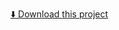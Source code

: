 [⬇️ Download this project](https://github.com/Gurglamesh/Product-Image-Scraper/archive/refs/heads/main.zip)
